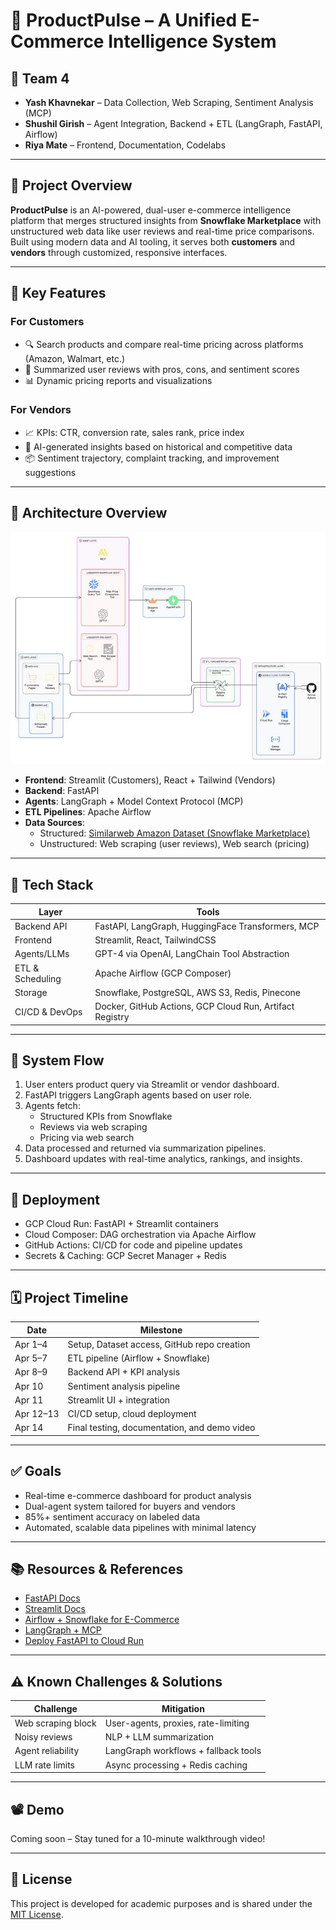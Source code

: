 # 🛒 ProductPulse – A Unified E-Commerce Intelligence System

## 👥 Team 4
- **Yash Khavnekar** – Data Collection, Web Scraping, Sentiment Analysis (MCP)
- **Shushil Girish** – Agent Integration, Backend + ETL (LangGraph, FastAPI, Airflow)
- **Riya Mate** – Frontend, Documentation, Codelabs

---

## 📌 Project Overview

**ProductPulse** is an AI-powered, dual-user e-commerce intelligence platform that merges structured insights from **Snowflake Marketplace** with unstructured web data like user reviews and real-time price comparisons. Built using modern data and AI tooling, it serves both **customers** and **vendors** through customized, responsive interfaces.

---

## 🧠 Key Features

### For Customers
- 🔍 Search products and compare real-time pricing across platforms (Amazon, Walmart, etc.)
- 💬 Summarized user reviews with pros, cons, and sentiment scores
- 📊 Dynamic pricing reports and visualizations

### For Vendors
- 📈 KPIs: CTR, conversion rate, sales rank, price index
- 🧠 AI-generated insights based on historical and competitive data
- 📦 Sentiment trajectory, complaint tracking, and improvement suggestions

---

## 🔧 Architecture Overview

![alt text](image.png)

- **Frontend**: Streamlit (Customers), React + Tailwind (Vendors)
- **Backend**: FastAPI
- **Agents**: LangGraph + Model Context Protocol (MCP)
- **ETL Pipelines**: Apache Airflow
- **Data Sources**:
  - Structured: [Similarweb Amazon Dataset (Snowflake Marketplace)](https://app.snowflake.com/marketplace/listing/GZT1ZA3NK6/similarweb-ltd-amazon-and-e-commerce-websites-product-views-and-purchases)
  - Unstructured: Web scraping (user reviews), Web search (pricing)

---

## 🧱 Tech Stack

| Layer              | Tools                                                                 |
|-------------------|------------------------------------------------------------------------|
| Backend API       | FastAPI, LangGraph, HuggingFace Transformers, MCP                     |
| Frontend          | Streamlit, React, TailwindCSS                                          |
| Agents/LLMs       | GPT-4 via OpenAI, LangChain Tool Abstraction                           |
| ETL & Scheduling  | Apache Airflow (GCP Composer)                                          |
| Storage           | Snowflake, PostgreSQL, AWS S3, Redis, Pinecone                        |
| CI/CD & DevOps    | Docker, GitHub Actions, GCP Cloud Run, Artifact Registry              |

---

## 🧩 System Flow

1. User enters product query via Streamlit or vendor dashboard.
2. FastAPI triggers LangGraph agents based on user role.
3. Agents fetch:
   - Structured KPIs from Snowflake
   - Reviews via web scraping
   - Pricing via web search
4. Data processed and returned via summarization pipelines.
5. Dashboard updates with real-time analytics, rankings, and insights.

---

## 🚀 Deployment

- GCP Cloud Run: FastAPI + Streamlit containers
- Cloud Composer: DAG orchestration via Apache Airflow
- GitHub Actions: CI/CD for code and pipeline updates
- Secrets & Caching: GCP Secret Manager + Redis

---

## 🗓️ Project Timeline

| Date       | Milestone                                      |
|------------|------------------------------------------------|
| Apr 1–4    | Setup, Dataset access, GitHub repo creation    |
| Apr 5–7    | ETL pipeline (Airflow + Snowflake)             |
| Apr 8–9    | Backend API + KPI analysis                     |
| Apr 10     | Sentiment analysis pipeline                    |
| Apr 11     | Streamlit UI + integration                     |
| Apr 12–13  | CI/CD setup, cloud deployment                  |
| Apr 14     | Final testing, documentation, and demo video   |

---

## ✅ Goals

- Real-time e-commerce dashboard for product analysis
- Dual-agent system tailored for buyers and vendors
- 85%+ sentiment accuracy on labeled data
- Automated, scalable data pipelines with minimal latency

---

## 📚 Resources & References

- [FastAPI Docs](https://fastapi.tiangolo.com/)
- [Streamlit Docs](https://docs.streamlit.io/)
- [Airflow + Snowflake for E-Commerce](https://www.astronomer.io/docs/learn/reference-architecture-elt-snowflake/)
- [LangGraph + MCP](https://changelog.langchain.com/announcements/mcp-adapters-for-langchain-and-langgraph)
- [Deploy FastAPI to Cloud Run](https://testdriven.io/blog/deploying-fastapi-to-cloud-run/)

---

## ⚠️ Known Challenges & Solutions

| Challenge | Mitigation |
|----------|------------|
| Web scraping block | User-agents, proxies, rate-limiting |
| Noisy reviews | NLP + LLM summarization |
| Agent reliability | LangGraph workflows + fallback tools |
| LLM rate limits | Async processing + Redis caching |

---

## 📽️ Demo

Coming soon – Stay tuned for a 10-minute walkthrough video!

---

## 📄 License

This project is developed for academic purposes and is shared under the [MIT License](LICENSE).

